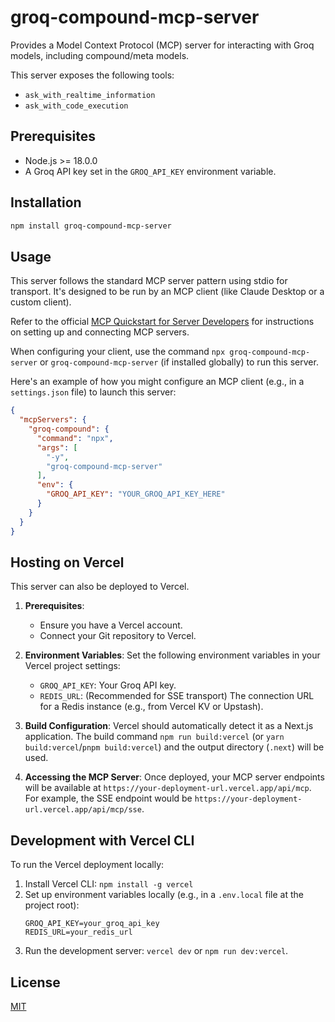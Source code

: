 # groq-compound-mcp-server

Provides a Model Context Protocol (MCP) server for interacting with Groq models, including compound/meta models.

This server exposes the following tools:
*   `ask_with_realtime_information`
*   `ask_with_code_execution`

## Prerequisites

*   Node.js >= 18.0.0
*   A Groq API key set in the `GROQ_API_KEY` environment variable.

## Installation

```bash
npm install groq-compound-mcp-server
```

## Usage

This server follows the standard MCP server pattern using stdio for transport. It's designed to be run by an MCP client (like Claude Desktop or a custom client).

Refer to the official [MCP Quickstart for Server Developers](https://modelcontextprotocol.io/quickstart/server) for instructions on setting up and connecting MCP servers.

When configuring your client, use the command `npx groq-compound-mcp-server` or `groq-compound-mcp-server` (if installed globally) to run this server.

Here's an example of how you might configure an MCP client (e.g., in a `settings.json` file) to launch this server:

```json
{
  "mcpServers": {
    "groq-compound": {
      "command": "npx",
      "args": [
        "-y",
        "groq-compound-mcp-server"
      ],
      "env": {
        "GROQ_API_KEY": "YOUR_GROQ_API_KEY_HERE"
      }
    }
  }
}
```

## Hosting on Vercel

This server can also be deployed to Vercel.

1.  **Prerequisites**:
    *   Ensure you have a Vercel account.
    *   Connect your Git repository to Vercel.

2.  **Environment Variables**:
    Set the following environment variables in your Vercel project settings:
    *   `GROQ_API_KEY`: Your Groq API key.
    *   `REDIS_URL`: (Recommended for SSE transport) The connection URL for a Redis instance (e.g., from Vercel KV or Upstash).

3.  **Build Configuration**:
    Vercel should automatically detect it as a Next.js application. The build command `npm run build:vercel` (or `yarn build:vercel`/`pnpm build:vercel`) and the output directory (`.next`) will be used.

4.  **Accessing the MCP Server**:
    Once deployed, your MCP server endpoints will be available at `https://your-deployment-url.vercel.app/api/mcp`.
    For example, the SSE endpoint would be `https://your-deployment-url.vercel.app/api/mcp/sse`.

## Development with Vercel CLI

To run the Vercel deployment locally:

1.  Install Vercel CLI: `npm install -g vercel`
2.  Set up environment variables locally (e.g., in a `.env.local` file at the project root):
    ```
    GROQ_API_KEY=your_groq_api_key
    REDIS_URL=your_redis_url
    ```
3.  Run the development server: `vercel dev` or `npm run dev:vercel`.

## License

[MIT](LICENSE) 
